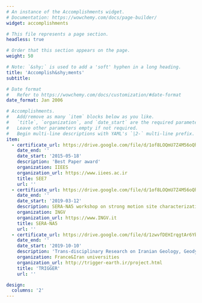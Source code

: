 ```yaml
---
# An instance of the Accomplishments widget.
# Documentation: https://wowchemy.com/docs/page-builder/
widget: accomplishments

# This file represents a page section.
headless: true

# Order that this section appears on the page.
weight: 50

# Note: `&shy;` is used to add a 'soft' hyphen in a long heading.
title: 'Accomplish&shy;ments'
subtitle:

# Date format
#   Refer to https://wowchemy.com/docs/customization/#date-format
date_format: Jan 2006

# Accomplishments.
#   Add/remove as many `item` blocks below as you like.
#   `title`, `organization`, and `date_start` are the required parameters.
#   Leave other parameters empty if not required.
#   Begin multi-line descriptions with YAML's `|2-` multi-line prefix.
item:
  - certificate_url: https://drive.google.com/file/d/1of8LOQmU7Z4M56oQhDH9s3CLhI-Sl81J/view?usp=sharing
    date_end: ''
    date_start: '2015-05-18'
    description: 'Best Paper award'
    organization: IIEES
    organization_url: https://www.iiees.ac.ir
    title: SEE7
    url: ''
  - certificate_url: https://drive.google.com/file/d/1of8LOQmU7Z4M56oQhDH9s3CLhI-Sl81J/view?usp=sharing
    date_end: ''
    date_start: '2019-03-12'
    description: SERA-NA5 workshop on strong motion site characterization
    organization: INGV
    organization_url: https://www.INGV.it
    title: SERA-NA5
    url: ''
  - certificate_url: https://drive.google.com/file/d/1zwvfDEHIrqgtAr6YbMWQo047uMLwxWqR/view?usp=sharing
    date_end: ''
    date_start: '2019-10-10'
    description: 'Trans-disciplinary Research on Iranian Geology, Geodynamics, Earthquakes and Resources'
    organization: France&Iran universities
    organization_url: http://trigger-earth.ir/project.html
    title: 'TRIGGER'
    url: ''

design:
  columns: '2'
---
```

